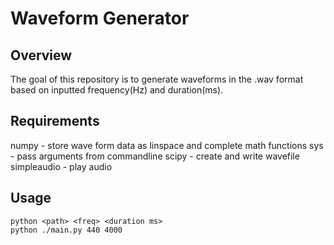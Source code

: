 # Waveform Generator

## Overview

The goal of this repository is to generate waveforms in the .wav format based on inputted frequency(Hz) and duration(ms).

## Requirements

numpy - store wave form data as linspace and complete math functions
sys - pass arguments from commandline
scipy - create and write wavefile
simpleaudio - play audio

## Usage

    python <path> <freq> <duration ms>
    python ./main.py 440 4000